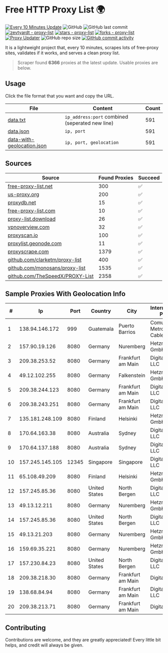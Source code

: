 
# Free HTTP Proxy List 🌍

[![Every 10 Minutes Update](https://github.com/mertguvencli/http-proxy-list/actions/workflows/main.yml/badge.svg?branch=main)](https://github.com/mertguvencli/http-proxy-list/actions/workflows/main.yml)
![GitHub](https://img.shields.io/github/license/mertguvencli/http-proxy-list)
![GitHub last commit](https://img.shields.io/github/last-commit/mertguvencli/http-proxy-list)
[![zevtyardt - proxy-list](https://img.shields.io/static/v1?label=zevtyardt&message=proxy-list&color=blue&logo=github)](https://github.com/zevtyardt/proxy-list "Go to GitHub repo")
[![stars - proxy-list](https://img.shields.io/github/stars/zevtyardt/proxy-list?style=social)](https://github.com/zevtyardt/proxy-list)
[![forks - proxy-list](https://img.shields.io/github/forks/zevtyardt/proxy-list?style=social)](https://github.com/zevtyardt/proxy-list)
[![Proxy Updater](https://github.com/zevtyardt/proxy-list/workflows/Proxy%20Updater/badge.svg)](https://github.com/zevtyardt/proxy-list/actions?query=workflow:"Proxy+Updater")
![GitHub repo size](https://img.shields.io/github/repo-size/zevtyardt/proxy-list)
[![GitHub commit activity](https://img.shields.io/github/commit-activity/m/zevtyardt/proxy-list?logo=commits)](https://github.com/zevtyardt/proxy-list/commits/main)

It is a lightweight project that, every 10 minutes, scrapes lots of free-proxy sites, validates if it works, and serves a clean proxy list.

> Scraper found **6366** proxies at the latest update. Usable proxies are below.

## Usage

Click the file format that you want and copy the URL.

|File|Content|Count|
|----|-------|-----|
|[data.txt](https://raw.githubusercontent.com/mertguvencli/http-proxy-list/main/proxy-list/data.txt)|`ip_address:port` combined (seperated new line)|591|
|[data.json](https://raw.githubusercontent.com/mertguvencli/http-proxy-list/main/proxy-list/data.json)|`ip, port`|591|
|[data-with-geolocation.json](https://raw.githubusercontent.com/mertguvencli/http-proxy-list/main/proxy-list/data-with-geolocation.json)|`ip, port, geolocation`|591|

## Sources

|Source|Found Proxies|Succeed|
|------|-------------|-------|
|[free-proxy-list.net](https://free-proxy-list.net)|300|✅|
|[us-proxy.org](https://www.us-proxy.org)|200|✅|
|[proxydb.net](http://proxydb.net)|15|✅|
|[free-proxy-list.com](https://free-proxy-list.com/?page=&port=&type%5B%5D=http&type%5B%5D=https&up_time=0&search=Search)|10|✅|
|[proxy-list.download](https://www.proxy-list.download/HTTP)|26|✅|
|[vpnoverview.com](https://vpnoverview.com/privacy/anonymous-browsing/free-proxy-servers)|32|✅|
|[proxyscan.io](https://www.proxyscan.io)|100|✅|
|[proxylist.geonode.com](https://proxylist.geonode.com/api/proxy-list?limit=300&page=1&sort_by=lastChecked&sort_type=desc&protocols=http,https)|11|✅|
|[proxyscrape.com](https://api.proxyscrape.com/v2/?request=displayproxies&protocol=http&timeout=10000&country=all&ssl=all&anonymity=all)|1379|✅|
|[github.com/clarketm/proxy-list](https://raw.githubusercontent.com/clarketm/proxy-list/master/proxy-list-raw.txt)|400|✅|
|[github.com/monosans/proxy-list](https://raw.githubusercontent.com/monosans/proxy-list/main/proxies/http.txt)|1535|✅|
|[github.com/TheSpeedX/PROXY-List](https://raw.githubusercontent.com/TheSpeedX/PROXY-List/master/http.txt)|2358|✅|


## Sample Proxies With Geolocation Info

|#|Ip|Port|Country|City|Internet Service Provider|
|-|--|----|-------|----|-------------------------|
|1|138.94.146.172|999|Guatemala|Puerto Barrios|Comunicaciones Metropolitanas Cablecolor|
|2|157.90.19.126|8080|Germany|Nuremberg|Hetzner Online GmbH|
|3|209.38.253.52|8080|Germany|Frankfurt am Main|DigitalOcean, LLC|
|4|49.12.102.255|8080|Germany|Falkenstein|Hetzner Online GmbH|
|5|209.38.244.123|8080|Germany|Frankfurt am Main|DigitalOcean, LLC|
|6|209.38.243.251|8080|Germany|Frankfurt am Main|DigitalOcean, LLC|
|7|135.181.248.109|8080|Finland|Helsinki|Hetzner Online GmbH|
|8|170.64.163.38|8080|Australia|Sydney|DigitalOcean, LLC|
|9|170.64.137.188|8080|Australia|Sydney|DigitalOcean, LLC|
|10|157.245.145.105|12345|Singapore|Singapore|DigitalOcean, LLC|
|11|65.108.49.209|8080|Finland|Helsinki|Hetzner Online GmbH|
|12|157.245.85.36|8080|United States|North Bergen|DigitalOcean, LLC|
|13|49.13.12.211|8080|Germany|Nuremberg|Hetzner Online GmbH|
|14|157.245.85.36|8080|United States|North Bergen|DigitalOcean, LLC|
|15|49.13.21.203|8080|Germany|Nuremberg|Hetzner Online GmbH|
|16|159.69.35.221|8080|Germany|Nuremberg|Hetzner Online GmbH|
|17|157.230.84.23|8080|United States|North Bergen|DigitalOcean, LLC|
|18|209.38.218.30|8080|Germany|Frankfurt am Main|DigitalOcean|
|19|138.68.84.94|8080|Germany|Frankfurt am Main|DigitalOcean, LLC|
|20|209.38.213.71|8080|Germany|Frankfurt am Main|DigitalOcean|



## Contributing

Contributions are welcome, and they are greatly appreciated! Every
little bit helps, and credit will always be given.

